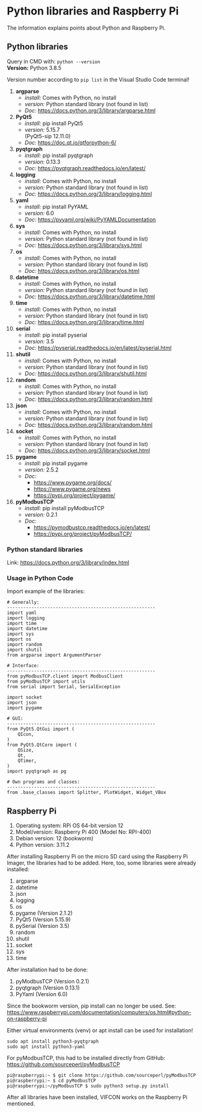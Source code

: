 # Python libraries and Raspberry Pi

The information explains points about Python and Raspberry Pi.

## Python libraries

Query in CMD with: `python --version`   
**Version:** Python 3.8.5

Version number according to `pip list` in the Visual Studio Code terminal!

1. **argparse**
    - *install:* Comes with Python, no install
    - *version:* Python standard library (not found in list)
    - *Doc:* https://docs.python.org/3/library/argparse.html
2. **PyQt5**
    - *install:* pip install PyQt5
    - *version:* 5.15.7   
    (PyQt5-sip 12.11.0)
    - *Doc:* https://doc.qt.io/qtforpython-6/
3. **pyqtgraph**
    - *install:* pip install pyqtgraph
    - *version:* 0.13.3
    - *Doc:* https://pyqtgraph.readthedocs.io/en/latest/
4. **logging**
    - *install:* Comes with Python, no install
    - *version:* Python standard library (not found in list)
    - *Doc:* https://docs.python.org/3/library/logging.html
5. **yaml**
    - *install:* pip install PyYAML
    - *version:* 6.0
    - *Doc:* https://pyyaml.org/wiki/PyYAMLDocumentation
6. **sys**
    - *install:* Comes with Python, no install
    - *version:* Python standard library (not found in list)
    - *Doc:* https://docs.python.org/3/library/sys.html
7. **os**
    - *install:* Comes with Python, no install
    - *version:* Python standard library (not found in list)
    - *Doc:* https://docs.python.org/3/library/os.html
8. **datetime**
    - *install:* Comes with Python, no install
    - *version:* Python standard library (not found in list)
    - *Doc:* https://docs.python.org/3/library/datetime.html
9. **time**
    - *install:* Comes with Python, no install
    - *version:* Python standard library (not found in list)
    - *Doc:* https://docs.python.org/3/library/time.html
10. **serial**
    - *install:* pip install pyserial
    - *version:* 3.5
    - *Doc:* https://pyserial.readthedocs.io/en/latest/pyserial.html
11. **shutil**
    - *install:* Comes with Python, no install 
    - *version:* Python standard library (not found in list) 
    - *Doc:* https://docs.python.org/3/library/shutil.html
12. **random**
    - *install:* Comes with Python, no install 
    - *version:* Python standard library (not found in list)
    - *Doc:* https://docs.python.org/3/library/random.html
13. **json**
    - *install:* Comes with Python, no install
    - *version:* Python standard library (not found in list)
    - *Doc:* https://docs.python.org/3/library/random.html
14. **socket**
    - *install:* Comes with Python, no install
    - *version:* Python standard library (not found in list)
    - *Doc:* https://docs.python.org/3/library/socket.html
15. **pygame**
    - *install:* pip install pygame
    - *version:* 2.5.2
    - *Doc:* 
        - https://www.pygame.org/docs/
        - https://www.pygame.org/news
        - https://pypi.org/project/pygame/  
16. **pyModbusTCP**    
    - *install:* pip install pyModbusTCP
    - *version:* 0.2.1
    - *Doc:* 
        - https://pymodbustcp.readthedocs.io/en/latest/
        - https://pypi.org/project/pyModbusTCP/ 

### Python standard libraries
Link: https://docs.python.org/3/library/index.html

### Usage in Python Code

Import example of the libraries:
```
# Generally:
-------------------------------------------------------
import yaml
import logging
import time
import datetime
import sys
import os
import random
import shutil
from argparse import ArgumentParser

# Interface:
-------------------------------------------------------
from pyModbusTCP.client import ModbusClient
from pyModbusTCP import utils
from serial import Serial, SerialException

import socket   
import json
import pygame

# GUI:
-------------------------------------------------------
from PyQt5.QtGui import (
    QIcon, 
)
from PyQt5.QtCore import (
    QSize,
    Qt,
    QTimer,
)
import pyqtgraph as pg

# Own programs and classes:
-------------------------------------------------------
from .base_classes import Splitter, PlotWidget, Widget_VBox
```

## Raspberry Pi

1. Operating system: RPi OS 64-bit version 12
2. Model/version: Raspberry Pi 400 (Model No: RPI-400)
3. Debian version: 12 (bookworm)
4. Python version: 3.11.2

After installing Raspberry Pi on the micro SD card using the Raspberry Pi Imager, the libraries had to be added. Here, too, some libraries were already installed:

1. argparse
2. datetime
3. json
4. logging
5. os
6. pygame (Version 2.1.2)
7. PyQt5 (Version 5.15.9)
8. pySerial (Version 3.5)
9. random
10. shutil
11. socket
12. sys
13. time

After installation had to be done:

1. pyModbusTCP (Version 0.2.1)
2. pyqtgraph (Version 0.13.1) 
3. PyYaml (Version 6.0)

Since the bookworm version, pip install can no longer be used. See: https://www.raspberrypi.com/documentation/computers/os.html#python-on-raspberry-pi

Either virtual environments (venv) or apt install can be used for installation!

```
sudo apt install python3-pyqtgraph
sudo apt install python3-yaml
```

For pyModbusTCP, this had to be installed directly from GitHub: https://github.com/sourceperl/pyModbusTCP

```
pi@raspberrypi:~ $ git clone https://github.com/sourceperl/pyModbusTCP
pi@raspberrypi:~ $ cd pyModbusTCP
pi@raspberrypi:~/pyModbusTCP $ sudo python3 setup.py install
```

After all libraries have been installed, VIFCON works on the Raspberry Pi mentioned.